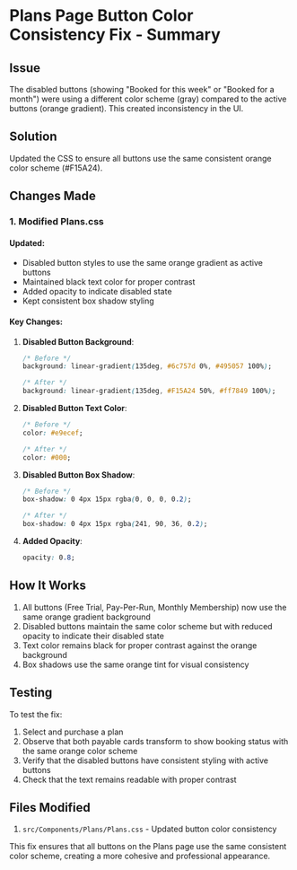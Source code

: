 # Plans Page Button Color Consistency Fix - Summary

## Issue
The disabled buttons (showing "Booked for this week" or "Booked for a month") were using a different color scheme (gray) compared to the active buttons (orange gradient). This created inconsistency in the UI.

## Solution
Updated the CSS to ensure all buttons use the same consistent orange color scheme (#F15A24).

## Changes Made

### 1. Modified Plans.css

#### Updated:
- Disabled button styles to use the same orange gradient as active buttons
- Maintained black text color for proper contrast
- Added opacity to indicate disabled state
- Kept consistent box shadow styling

#### Key Changes:

1. **Disabled Button Background**:
   ```css
   /* Before */
   background: linear-gradient(135deg, #6c757d 0%, #495057 100%);
   
   /* After */
   background: linear-gradient(135deg, #F15A24 50%, #ff7849 100%);
   ```

2. **Disabled Button Text Color**:
   ```css
   /* Before */
   color: #e9ecef;
   
   /* After */
   color: #000;
   ```

3. **Disabled Button Box Shadow**:
   ```css
   /* Before */
   box-shadow: 0 4px 15px rgba(0, 0, 0, 0.2);
   
   /* After */
   box-shadow: 0 4px 15px rgba(241, 90, 36, 0.2);
   ```

4. **Added Opacity**:
   ```css
   opacity: 0.8;
   ```

## How It Works

1. All buttons (Free Trial, Pay-Per-Run, Monthly Membership) now use the same orange gradient background
2. Disabled buttons maintain the same color scheme but with reduced opacity to indicate their disabled state
3. Text color remains black for proper contrast against the orange background
4. Box shadows use the same orange tint for visual consistency

## Testing

To test the fix:
1. Select and purchase a plan
2. Observe that both payable cards transform to show booking status with the same orange color scheme
3. Verify that the disabled buttons have consistent styling with active buttons
4. Check that the text remains readable with proper contrast

## Files Modified

1. `src/Components/Plans/Plans.css` - Updated button color consistency

This fix ensures that all buttons on the Plans page use the same consistent color scheme, creating a more cohesive and professional appearance.